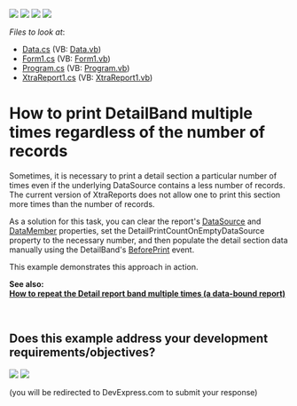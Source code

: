 <!-- default badges list -->
![](https://img.shields.io/endpoint?url=https://codecentral.devexpress.com/api/v1/VersionRange/128602399/12.2.4%2B)
[![](https://img.shields.io/badge/Open_in_DevExpress_Support_Center-FF7200?style=flat-square&logo=DevExpress&logoColor=white)](https://supportcenter.devexpress.com/ticket/details/E3740)
[![](https://img.shields.io/badge/📖_How_to_use_DevExpress_Examples-e9f6fc?style=flat-square)](https://docs.devexpress.com/GeneralInformation/403183)
[![](https://img.shields.io/badge/💬_Leave_Feedback-feecdd?style=flat-square)](#does-this-example-address-your-development-requirementsobjectives)
<!-- default badges end -->
<!-- default file list -->
*Files to look at*:

* [Data.cs](./CS/WindowsFormsApplication1/Data.cs) (VB: [Data.vb](./VB/WindowsFormsApplication1/Data.vb))
* [Form1.cs](./CS/WindowsFormsApplication1/Form1.cs) (VB: [Form1.vb](./VB/WindowsFormsApplication1/Form1.vb))
* [Program.cs](./CS/WindowsFormsApplication1/Program.cs) (VB: [Program.vb](./VB/WindowsFormsApplication1/Program.vb))
* [XtraReport1.cs](./CS/WindowsFormsApplication1/XtraReport1.cs) (VB: [XtraReport1.vb](./VB/WindowsFormsApplication1/XtraReport1.vb))
<!-- default file list end -->
# How to print DetailBand multiple times regardless of the number of records


<p>Sometimes, it is necessary to print a detail section a particular number of times even if the underlying DataSource contains a less number of records. The current version of XtraReports does not allow one to print this section more times than the number of records.</p>
<p>As a solution for this task, you can clear the report's <a href="http://documentation.devexpress.com/#XtraReports/DevExpressXtraReportsUIXtraReportBase_DataSourcetopic"><u>DataSource</u></a> and <a href="http://documentation.devexpress.com/#XtraReports/DevExpressXtraReportsUIXtraReportBase_DataMembertopic"><u>DataMember</u></a> properties, set the DetailPrintCountOnEmptyDataSource property to the necessary number, and then populate the detail section data manually using the DetailBand's <a href="http://documentation.devexpress.com/#XtraReports/DevExpressXtraReportsUIXRControl_BeforePrinttopic"><u>BeforePrint</u></a> event.</p>
<p>This example demonstrates this approach in action.</p>
<p><strong>See also:<br><a href="https://www.devexpress.com/Support/Center/p/T210911">How to repeat the Detail report band multiple times (a data-bound report)</a></strong></p>

<br/>


<!-- feedback -->
## Does this example address your development requirements/objectives?

[<img src="https://www.devexpress.com/support/examples/i/yes-button.svg"/>](https://www.devexpress.com/support/examples/survey.xml?utm_source=github&utm_campaign=reporting-winforms-fill-empty-space-blank-rows&~~~was_helpful=yes) [<img src="https://www.devexpress.com/support/examples/i/no-button.svg"/>](https://www.devexpress.com/support/examples/survey.xml?utm_source=github&utm_campaign=reporting-winforms-fill-empty-space-blank-rows&~~~was_helpful=no)

(you will be redirected to DevExpress.com to submit your response)
<!-- feedback end -->
